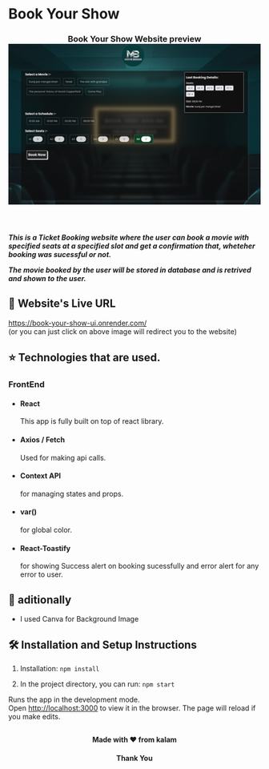 # Book Your Show

<h3 align="center">
  Book Your Show Website preview <br/>
  <a href="https://book-your-show-ui.onrender.com/" target="_blank"><img alt="Demo" src="./img.png" /> </a>
</h3>

<br>
<h5>This is a Ticket Booking website where the user can book a movie with specified seats at a specified slot and get a confirmation that, wheteher booking was sucessful or not.

The movie booked by the user will be stored in database and is retrived and shown to the user.</h5>


## 📖 Website's Live URL  
  https://book-your-show-ui.onrender.com/  
  (or you can just click on above image will redirect you to the website)


## ⭐ Technologies that are used.

### FrontEnd
- #### React  
    This app is fully built on top of react library.
- #### Axios / Fetch
    Used for making api calls.
- #### Context API
    for managing states and props.
- #### var()
    for global color.
- #### React-Toastify
    for showing Success alert on booking sucessfully  and error alert for any error to user.
    
## 🔹 aditionally 
-   I used Canva for Background Image


## 🛠 Installation and Setup Instructions

1. Installation: `npm install`

2. In the project directory, you can run: `npm start`

Runs the app in the development mode.\
Open [http://localhost:3000](http://localhost:3000) to view it in the browser.
The page will reload if you make edits.

##
<h4 align="center">Made with ❤️ from kalam</h4>
<h4 align="center">Thank You</h4>
